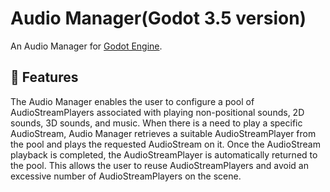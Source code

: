 # Audio Manager(Godot 3.5 version)

An Audio Manager for [Godot Engine](https://godotengine.org/).

## 📄 Features
The Audio Manager enables the user to configure a pool of AudioStreamPlayers associated with playing non-positional sounds, 2D sounds, 3D sounds, and music. When there is a need to play a 
specific AudioStream, Audio Manager retrieves a suitable AudioStreamPlayer from the pool and plays the requested AudioStream on it. Once the AudioStream playback is completed, the 
AudioStreamPlayer is automatically returned to the pool. This allows the user to reuse AudioStreamPlayers and avoid an excessive number of AudioStreamPlayers on the scene.

